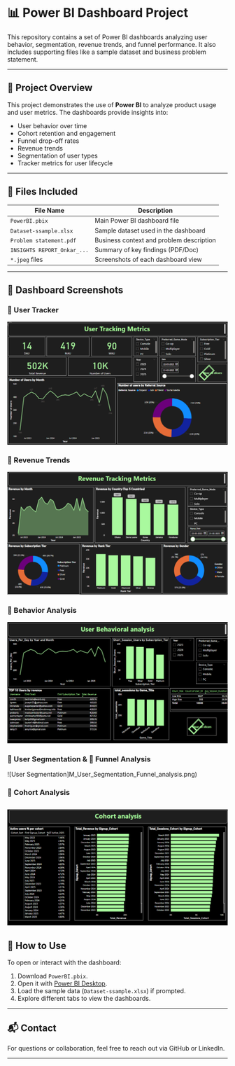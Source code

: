 # 📊 Power BI Dashboard Project

This repository contains a set of Power BI dashboards analyzing user behavior, segmentation, revenue trends, and funnel performance. It also includes supporting files like a sample dataset and business problem statement.

---

## 🧾 Project Overview

This project demonstrates the use of **Power BI** to analyze product usage and user metrics. The dashboards provide insights into:

- User behavior over time
- Cohort retention and engagement
- Funnel drop-off rates
- Revenue trends
- Segmentation of user types
- Tracker metrics for user lifecycle

---

## 📁 Files Included

| File Name                    | Description                                |
|-----------------------------|--------------------------------------------|
| `PowerBI.pbix`              | Main Power BI dashboard file               |
| `Dataset-ssample.xlsx`      | Sample dataset used in the dashboard       |
| `Problem statement.pdf`     | Business context and problem description   |
| `INSIGHTS REPORT_Onkar_...` | Summary of key findings (PDF/Doc)          |
| `*.jpeg` files              | Screenshots of each dashboard view         |

---

## 📸 Dashboard Screenshots

### 📍 User Tracker
![User Tracker](M_User_Tracking_Metrics.png)

### 💸 Revenue Trends
![Revenue Trends](M_Revenue_Tracking_Metrics.png)

### 🧠 Behavior Analysis
![Behavior Analysis](M_User_Behaviour_analysis.png)

### 👥 User Segmentation & 🔻 Funnel Analysis
![User Segmentation]M_User_Segmentation_Funnel_analysis.png)

### 📆 Cohort Analysis
![Cohort Analysis](M_Cohort_analysis.png)
---

## 🧠 How to Use

To open or interact with the dashboard:

1. Download `PowerBI.pbix`.
2. Open it with [Power BI Desktop](https://powerbi.microsoft.com/desktop/).
3. Load the sample data (`Dataset-ssample.xlsx`) if prompted.
4. Explore different tabs to view the dashboards.

---

## 📬 Contact

For questions or collaboration, feel free to reach out via GitHub or LinkedIn.

---
